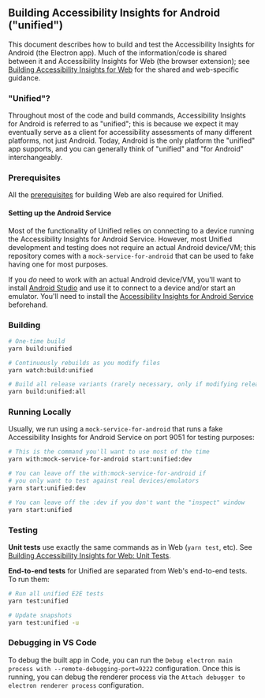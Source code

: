 <!--
Copyright (c) Microsoft Corporation. All rights reserved.
Licensed under the MIT License.
-->

## Building Accessibility Insights for Android ("unified")

This document describes how to build and test the Accessibility Insights for Android (the Electron app). Much of the information/code is shared between it and Accessibility Insights for Web (the browser extension); see [Building Accessibility Insights for Web](./building-web.md) for the shared and web-specific guidance.

### "Unified"?

Throughout most of the code and build commands, Accessibility Insights for Android is referred to as "unified"; this is because we expect it may eventually serve as a client for accessibility assessments of many different platforms, not just Android. Today, Android is the only platform the "unified" app supports, and you can generally think of "unified" and "for Android" interchangeably.

### Prerequisites

All the [prerequisites](./building-web.md#Prerequisites) for building Web are also required for Unified.

#### Setting up the Android Service

Most of the functionality of Unified relies on connecting to a device running the Accessibility Insights for Android Service. However, most Unified development and testing does not require an actual Android device/VM; this repository comes with a `mock-service-for-android` that can be used to fake having one for most purposes.

If you *do* need to work with an actual Android device/VM, you'll want to install [Android Studio](https://developer.android.com/studio/) and use it to connect to a device and/or start an emulator. You'll need to install the [Accessibility Insights for Android Service](https://github.com/microsoft/accessibility-insights-for-android-service) beforehand.

### Building

```sh
# One-time build
yarn build:unified

# Continuously rebuilds as you modify files
yarn watch:build:unified

# Build all release variants (rarely necessary, only if modifying release infrastructure)
yarn build:unified:all
```

### Running Locally

Usually, we run using a `mock-service-for-android` that runs a fake Accessibility Insights for Android Service on port 9051 for testing purposes:

```sh
# This is the command you'll want to use most of the time
yarn with:mock-service-for-android start:unified:dev

# You can leave off the with:mock-service-for-android if
# you only want to test against real devices/emulators
yarn start:unified:dev

# You can leave off the :dev if you don't want the "inspect" window
yarn start:unified
```

### Testing

**Unit tests** use exactly the same commands as in Web (`yarn test`, etc). See [Building Accessibility Insights for Web: Unit Tests](./building-web.md#unit-tests).

**End-to-end tests** for Unified are separated from Web's end-to-end tests. To run them:

```sh
# Run all unified E2E tests
yarn test:unified

# Update snapshots
yarn test:unified -u
```

### Debugging in VS Code

To debug the built app in Code, you can run the `Debug electron main process with --remote-debugging-port=9222` configuration. Once this is running, you can debug the renderer process via the `Attach debugger to electron renderer process` configuration.

